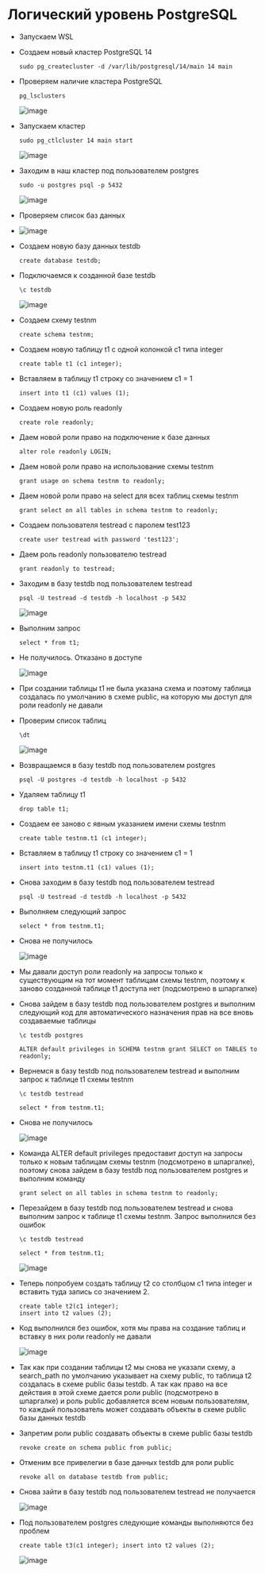 
# Логический уровень PostgreSQL
* Запускаем WSL
* Создаем новый кластер PostgreSQL 14
  ```
  sudo pg_createcluster -d /var/lib/postgresql/14/main 14 main
  ```
* Проверяем наличие кластера PostgreSQL
  ```
  pg_lsclusters
  ```
  ![image](https://github.com/user-attachments/assets/fd4d1ef2-95b9-4f3f-b870-a6df46b3d9ec)

* Запускаем кластер
  ```
  sudo pg_ctlcluster 14 main start
  ```
  ![image](https://github.com/user-attachments/assets/15ce4ae5-a822-418f-a62d-1fefdb75845d)
* Заходим в наш кластер под пользователем postgres
  ```
  sudo -u postgres psql -p 5432
  ```
  ![image](https://github.com/user-attachments/assets/3a6b70cd-d332-4ac5-8b62-69c4483848fc)
* Проверяем список баз данных
* 
  ![image](https://github.com/user-attachments/assets/50ef9fa1-8dd5-411a-b4a6-46a88a1bf2d6)
* Создаем новую базу данных testdb
  ```
  create database testdb;
  ```
* Подключаемся к созданной базе testdb
  ```
  \c testdb
  ```
  ![image](https://github.com/user-attachments/assets/422c22c7-0b87-49b4-b18b-2142662de940)
* Создаем схему testnm
  ```
  create schema testnm;
  ```
* Создаем новую таблицу t1 с одной колонкой c1 типа integer
  ```
  create table t1 (c1 integer);
  ```
* Вставляем в таблицу t1 строку со значением c1 = 1
  ```
  insert into t1 (c1) values (1);
  ```
* Создаем новую роль readonly
  ```
  create role readonly;
  ```
* Даем новой роли право на подключение к базе данных
  ```
  alter role readonly LOGIN;
  ```
* Даем новой роли право на использование схемы testnm
  ```
  grant usage on schema testnm to readonly;
  ```
* Даем новой роли право на select для всех таблиц схемы testnm
  ```
  grant select on all tables in schema testnm to readonly;
  ```
* Создаем пользователя testread с паролем test123
  ```
  create user testread with password 'test123';
  ```
* Даем роль readonly пользователю testread
  ```
  grant readonly to testread;
  ```
* Заходим в базу testdb под пользователем testread
  ```
  psql -U testread -d testdb -h localhost -p 5432
  ```
  ![image](https://github.com/user-attachments/assets/fa13f262-e041-4c0b-888d-c3515fb1d547)

* Выполним запрос
  ```
  select * from t1;
  ```
* Не получилось. Отказано в доступе
  
  ![image](https://github.com/user-attachments/assets/c9d67ef4-40c9-4f4f-935f-0a86700e300a)

* При создании таблицы t1 не была указана схема и поэтому таблица создалась по умолчанию в схеме public, на которую мы доступ для роли readonly не давали
* Проверим список таблиц
  ```
  \dt
  ```
  ![image](https://github.com/user-attachments/assets/68078f6b-debc-4dfb-b77b-657a987952a7)

* Возвращаемся в базу testdb под пользователем postgres
  ```
  psql -U postgres -d testdb -h localhost -p 5432
  ```
* Удаляем таблицу t1
  ```
  drop table t1;
  ```
* Создаем ее заново с явным указанием имени схемы testnm
  ```
  create table testnm.t1 (c1 integer);
  ```
* Вставляем в таблицу t1 строку со значением c1 = 1
  ```
  insert into testnm.t1 (c1) values (1);
  ```
* Снова заходим в базу testdb под пользователем testread
  ```
  psql -U testread -d testdb -h localhost -p 5432
  ```
* Выполняем следующий запрос
  ```
  select * from testnm.t1;
  ```
* Снова не получилось
  
  ![image](https://github.com/user-attachments/assets/d714c971-3712-4e53-abb4-7d1cf5a2d11a)

* Мы давали доступ роли readonly на запросы только к существующим на тот момент таблицам схемы testnm, поэтому к заново созданной таблице t1 доступа нет (подсмотрено в шпаргалке)
* Снова зайдем в базу testdb под пользователем postgres и выполним следующий код для автоматического назначения прав на все вновь создаваемые таблицы
  ```
  \c testdb postgres

  ALTER default privileges in SCHEMA testnm grant SELECT on TABLES to readonly; 
  ```
* Вернемся в базу testdb под пользователем testread и выполним запрос к таблице t1 схемы testnm
  ```
  \c testdb testread

  select * from testnm.t1;
  ```
* Снова не получилось
  
  ![image](https://github.com/user-attachments/assets/7d917e36-c8eb-4957-8c27-1138b667875f)
  
* Команда ALTER default privileges предоставит доступ на запросы только к новым таблицам схемы testnm (подсмотрено в шпаргалке), поэтому снова зайдем в базу testdb под пользователем postgres и выполним команду
  ```
  grant select on all tables in schema testnm to readonly;
  ```
* Перезайдем в базу testdb под пользователем testread и снова выполним запрос к таблице t1 схемы testnm. Запрос выполнился без ошибок
  ```
  \c testdb testread

  select * from testnm.t1;
  ```
  ![image](https://github.com/user-attachments/assets/8fdec72f-301c-4e97-b61d-d209d85b88ef)

* Теперь попробуем создать таблицу t2 со столбцом c1 типа integer и вставить туда запись со значением 2.
  ```
  create table t2(c1 integer);
  insert into t2 values (2);
  ```
* Код выполнился без ошибок, хотя мы права на создание таблиц и вставку в них роли readonly не давали
  
  ![image](https://github.com/user-attachments/assets/e85579fd-c5dc-490d-aa06-7cb358d29582)

* Так как при создании таблицы t2 мы снова не указали схему, а search_path по умолчанию указывает на схему public, то таблица t2 создалась в схеме public базы testdb.
  А так как право на все действия в этой схеме дается роли public (подсмотрено в шпаргалке) и роль public добавляется всем новым пользователям, то каждый пользователь может создавать объекты в схеме public базы данных 
  testdb
* Запретим роли public создавать объекты в схеме public базы testdb
  ```
  revoke create on schema public from public; 
  ```
* Отменим все привелегии в базе данных testdb для роли public
  ```
  revoke all on database testdb from public;
  ```
* Снова зайти в базу testdb под пользователем testread не получается
  
  ![image](https://github.com/user-attachments/assets/4029e16e-68e1-4a03-8216-ed2e4ccefa09)
  
* Под пользователем postgres следующие команды выполняются без проблем
  ```
  create table t3(c1 integer); insert into t2 values (2);
  ```
  ![image](https://github.com/user-attachments/assets/651ef726-ed53-4a0c-8ed6-b34216a46e0f)

